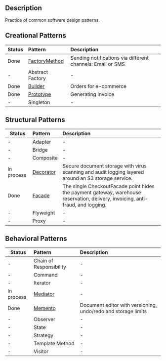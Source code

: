 ## Description

Practice of common software design patterns.


## Creational Patterns

 Status | Pattern                                    | Description                                                |
|--------|:-------------------------------------------|:-----------------------------------------------------------|
| Done   | [FactoryMethod](Creational/FactoryMethod)  | Sending notifications via different channels: Email or SMS |
| -      | Abstract Factory                           | -                                                          |
| Done   | [Builder](Creational/Builder)              | Orders for e-commerce                                      |
| Done   | [Prototype](Creational/Prototype)          | Generating Invoice                                         |
| -      | Singleton                                  | -                                                          |

## Structural Patterns

 Status     | Pattern                           | Description                                                                                                                     |
|------------|:----------------------------------|:--------------------------------------------------------------------------------------------------------------------------------|
| -          | Adapter                           | -                                                                                                                               |
| -          | Bridge                            | -                                                                                                                               |
| -          | Composite                         | -                                                                                                                               |
| In process | [Decorator](Structural/Decorator) | Secure document storage with virus scanning and audit logging layered around an S3 storage service.                             |
| Done       | [Facade](Structural/Facade)       | The single CheckoutFacade point hides the payment gateway, warehouse reservation, delivery, invoicing, anti-fraud, and logging. |
| -          | Flyweight                         | -                                                                                                                               |
| -          | Proxy                             | -                                                                                                                               |


## Behavioral Patterns

 Status     | Pattern                                         | Description                                                   |
|------------|:------------------------------------------------|:--------------------------------------------------------------|
| -          | Chain of Responsibility                         | -                                                             |
| -          | Command                                         | -                                                             |
| -          | Iterator                                        | -                                                             |
| In process | [Mediator](Behavioral/Mediator)                 | -                                                             |
| Done       | [Memento](Behavioral/Memento)                   | Document editor with versioning, undo/redo and storage limits |
| -          | Observer                                        | -                                                             |
| -          | State                                           | -                                                             |
| -          | Strategy                                        | -                                                             |
| -          | Template Method                                 | -                                                             |
| -          | Visitor                                         | -                                                             |
